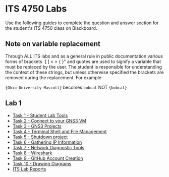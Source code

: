 # ITS 4750 Labs

Use the following guides to complete the question and answer section for the student's ITS 4750 class on Blackboard.

## Note on variable replacement
Through ALL ITS labs and as a general rule in public documentation various forms of brackets `[ ] < > { }" and quotes are used to signify a variable that must be replaced by the user.  The student is responsible for understanding the context of these strings, but unless otherwise specified the brackets are removed during the replacement.  For example

`{Ohio-University-Mascott}` becomes `bobcat` NOT `{bobcat}`  

## Lab 1

- [Task 1 - Student Lab Tools](../tasks/Task-Student-Lab-Tools.md)
- [Task 2 - Connect to your GNS3 VM](../tasks/Task-Connect-to-GNS3-VM.md)
- [Task 3 - GNS3 Projects](../tasks/Task-GNS3-Projects.md)
- [Task 4 - Terminal Shell and File Management](../tasks/Task-Terminal-Shell-and-File-Management.md)
- [Task 5 - Shutdown project](../tasks/Task-Shutdown-GNS3.md)
- [Task 6 - Gathering IP Information](../tasks/Task-Gathering-IP-Information.md)
- [Task 7 - Network Diagnostic Tools](../tasks/Task-Advanced-Network-Diagnostic-Commands.md)
- [Task 8 - Wireshark](../tasks/Task-Wireshark.md)
- [Task 9 - GitHub Account Creation](../tasks/Task-GitHub-Account-Creation.md)
- [Task 10 - Drawing Diagrams](../tasks/Task-Drawing-Diagrams.md)
- [ITS Lab Reports](../tasks/ITL-Lab-Report.md)

